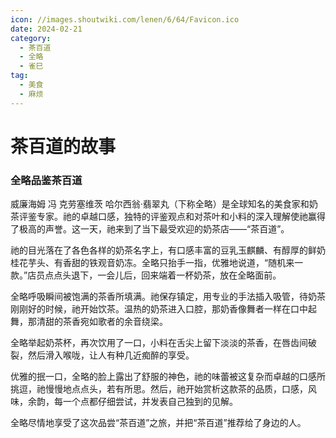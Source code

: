 ```yaml
---
icon: //images.shoutwiki.com/lenen/6/64/Favicon.ico
date: 2024-02-21
category:
  - 茶百道
  - 全略
  - 雀巳
tag:
  - 美食
  - 麻烦
---
```

# 茶百道的故事

### 全略品鉴茶百道

威廉海姆 冯 克劳塞维茨 哈尔西翁·翡翠丸（下称全略）是全球知名的美食家和奶茶评鉴专家。祂的卓越口感，独特的评鉴观点和对茶叶和小料的深入理解使祂赢得了极高的声誉。这一天，祂来到了当下最受欢迎的奶茶店——“茶百道”。

祂的目光落在了各色各样的奶茶名字上，有口感丰富的豆乳玉麒麟、有醇厚的鲜奶桂花芋头、有香甜的铁观音奶冻。全略只抬手一指，优雅地说道，“随机来一款。”店员点点头退下，一会儿后，回来端着一杯奶茶，放在全略面前。

全略呼吸瞬间被饱满的茶香所填满。祂保存镇定，用专业的手法插入吸管，待奶茶刚刚好的时候，祂开始饮茶。温热的奶茶进入口腔，那奶香像舞者一样在口中起舞，那清甜的茶香宛如歌者的余音绕梁。

全略举起奶茶杯，再次饮用了一口，小料在舌尖上留下淡淡的茶香，在唇齿间破裂，然后滑入喉咙，让人有种几近痴醉的享受。

优雅的抿一口，全略的脸上露出了舒服的神色，祂的味蕾被这复杂而卓越的口感所挑逗，祂慢慢地点点头，若有所思。然后，祂开始赏析这款茶的品质，口感，风味，余韵，每一个点都仔细尝试，并发表自己独到的见解。

全略尽情地享受了这次品尝“茶百道”之旅，并把“茶百道”推荐给了身边的人。